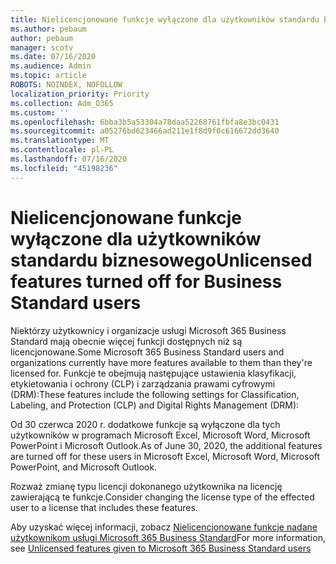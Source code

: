 ```yaml
---
title: Nielicencjonowane funkcje wyłączone dla użytkowników standardu biznesowego
ms.author: pebaum
author: pebaum
manager: scotv
ms.date: 07/16/2020
ms.audience: Admin
ms.topic: article
ROBOTS: NOINDEX, NOFOLLOW
localization_priority: Priority
ms.collection: Adm_O365
ms.custom: ''
ms.openlocfilehash: 6bba3b5a53304a78daa52268761fbfa8e3bc0431
ms.sourcegitcommit: a05276bd623466ad211e1f8d9f0c616672dd3640
ms.translationtype: MT
ms.contentlocale: pl-PL
ms.lasthandoff: 07/16/2020
ms.locfileid: "45198236"
---
```

# <a name="unlicensed-features-turned-off-for-business-standard-users"></a><span data-ttu-id="787b6-102">Nielicencjonowane funkcje wyłączone dla użytkowników standardu biznesowego</span><span class="sxs-lookup"><span data-stu-id="787b6-102">Unlicensed features turned off for Business Standard users</span></span>

<span data-ttu-id="787b6-103">Niektórzy użytkownicy i organizacje usługi Microsoft 365 Business Standard mają obecnie więcej funkcji dostępnych niż są licencjonowane.</span><span class="sxs-lookup"><span data-stu-id="787b6-103">Some Microsoft 365 Business Standard users and organizations currently have more features available to them than they're licensed for.</span></span> <span data-ttu-id="787b6-104">Funkcje te obejmują następujące ustawienia klasyfikacji, etykietowania i ochrony (CLP) i zarządzania prawami cyfrowymi (DRM):</span><span class="sxs-lookup"><span data-stu-id="787b6-104">These features include the following settings for Classification, Labeling, and Protection (CLP) and Digital Rights Management (DRM):</span></span>
    
<span data-ttu-id="787b6-105">Od 30 czerwca 2020 r. dodatkowe funkcje są wyłączone dla tych użytkowników w programach Microsoft Excel, Microsoft Word, Microsoft PowerPoint i Microsoft Outlook.</span><span class="sxs-lookup"><span data-stu-id="787b6-105">As of June 30, 2020, the additional features are turned off for these users in Microsoft Excel, Microsoft Word, Microsoft PowerPoint, and Microsoft Outlook.</span></span>

<span data-ttu-id="787b6-106">Rozważ zmianę typu licencji dokonanego użytkownika na licencję zawierającą te funkcje.</span><span class="sxs-lookup"><span data-stu-id="787b6-106">Consider changing the license type of the effected user to a license that includes these features.</span></span> 

<span data-ttu-id="787b6-107">Aby uzyskać więcej informacji, zobacz [Nielicencjonowane funkcje nadane użytkownikom usługi Microsoft 365 Business Standard](https://support.microsoft.com/help/4568654/extra-features-to-be-turned-off-for-microsoft-365-business-standard?preview)</span><span class="sxs-lookup"><span data-stu-id="787b6-107">For more information, see [Unlicensed features given to Microsoft 365 Business Standard users](https://support.microsoft.com/help/4568654/extra-features-to-be-turned-off-for-microsoft-365-business-standard?preview)</span></span>
